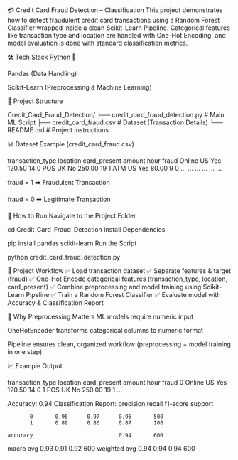 💳 Credit Card Fraud Detection – Classification
This project demonstrates how to detect fraudulent credit card transactions using a Random Forest Classifier wrapped inside a clean Scikit-Learn Pipeline. Categorical features like transaction type and location are handled with One-Hot Encoding, and model evaluation is done with standard classification metrics.

🛠 Tech Stack
Python 🐍

Pandas (Data Handling)

Scikit-Learn (Preprocessing & Machine Learning)

📂 Project Structure
 
Credit_Card_Fraud_Detection/
├── credit_card_fraud_detection.py      # Main ML Script
├── credit_card_fraud.csv               # Dataset (Transaction Details)
└── README.md                           # Project Instructions

📊 Dataset Example (credit_card_fraud.csv)


transaction_type	location	card_present	amount	hour	fraud
Online	US	Yes	120.50	14	0
POS	UK	No	250.00	19	1
ATM	US	Yes	80.00	9	0
...	...	...	...	...	...

fraud = 1 ➡️ Fraudulent Transaction

fraud = 0 ➡️ Legitimate Transaction

📌 How to Run
Navigate to the Project Folder

 
cd Credit_Card_Fraud_Detection
Install Dependencies

 
pip install pandas scikit-learn
Run the Script
 
python credit_card_fraud_detection.py

🧠 Project Workflow
✅ Load transaction dataset
✅ Separate features & target (fraud)
✅ One-Hot Encode categorical features (transaction_type, location, card_present)
✅ Combine preprocessing and model training using Scikit-Learn Pipeline
✅ Train a Random Forest Classifier
✅ Evaluate model with Accuracy & Classification Report

🔧 Why Preprocessing Matters
ML models require numeric input

OneHotEncoder transforms categorical columns to numeric format

Pipeline ensures clean, organized workflow (preprocessing + model training in one step)

📈 Example Output
 
  transaction_type  location  card_present  amount  hour  fraud
0           Online        US           Yes  120.50    14      0
1               POS        UK            No 250.00    19      1
...

Accuracy: 0.94
Classification Report:
              precision    recall  f1-score   support

           0       0.96      0.97      0.96       500
           1       0.89      0.86      0.87       100

    accuracy                           0.94       600
   macro avg       0.93      0.91      0.92       600
weighted avg       0.94      0.94      0.94       600